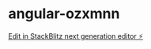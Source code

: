 # angular-ozxmnn

[Edit in StackBlitz next generation editor ⚡️](https://stackblitz.com/~/github.com/randhir4605/angular-ozxmnn)